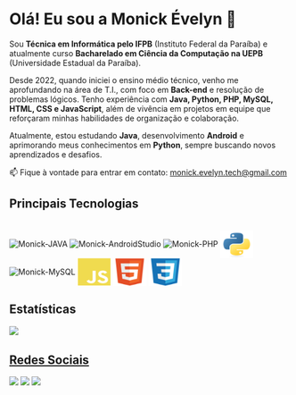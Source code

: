 # Olá! Eu sou a Monick Évelyn 👋

Sou **Técnica em Informática pelo IFPB** (Instituto Federal da Paraíba) e atualmente curso **Bacharelado em Ciência da Computação na UEPB** (Universidade Estadual da Paraíba).

Desde 2022, quando iniciei o ensino médio técnico, venho me aprofundando na área de T.I., com foco em **Back-end** e resolução de problemas lógicos. Tenho experiência com **Java, Python, PHP, MySQL, HTML, CSS e JavaScript**, além de vivência em projetos em equipe que reforçaram minhas habilidades de organização e colaboração.

Atualmente, estou estudando **Java**, desenvolvimento **Android** e aprimorando meus conhecimentos em **Python**, sempre buscando novos aprendizados e desafios.

📫 Fique à vontade para entrar em contato: monick.evelyn.tech@gmail.com

## Principais Tecnologias
<div style="display: inline_block"><br>
  <img align="center" alt="Monick-JAVA" height="50" width="60" src="https://cdn.jsdelivr.net/gh/devicons/devicon@latest/icons/java/java-original.svg">
  <img align="center" alt="Monick-AndroidStudio"  height="50" width="60" src="https://cdn.jsdelivr.net/gh/devicons/devicon@latest/icons/androidstudio/androidstudio-original.svg">
  <img align="center" alt="Monick-PHP"  height="50" width="60" src="https://cdn.jsdelivr.net/gh/devicons/devicon@latest/icons/php/php-original.svg">
  <img align="center" alt="Monick-Python"  height="50" width="60" src="https://raw.githubusercontent.com/devicons/devicon/master/icons/python/python-original.svg">
  <img align="center" alt="Monick-MySQL"  height="50" width="60" src="https://cdn.jsdelivr.net/gh/devicons/devicon@latest/icons/mysql/mysql-original.svg">
  <img align="center" alt="Monick-JS"  height="50" width="60" src="https://raw.githubusercontent.com/devicons/devicon/master/icons/javascript/javascript-plain.svg">
  <img align="center" alt="Monick-HTML" height="50" width="60" src="https://raw.githubusercontent.com/devicons/devicon/master/icons/html5/html5-original.svg">
  <img align="center" alt="Monick-CSS" height="50" width="60"  src="https://raw.githubusercontent.com/devicons/devicon/master/icons/css3/css3-original.svg">
</div>

## Estatísticas
<div>
<a href="https://github.com/monick-evelyn">
<!--<img loading="lazy" height="180em" src="https://github-readme-stats.vercel.app/api/top-langs/?username=monick-evelyn&layout=compact&langs_count=7&theme=radical"/>-->
<img loading="lazy" height="180em" src="https://github-readme-stats.vercel.app/api?username=monick-evelyn&show_icons=true&theme=radical&include_all_commits=true&count_private=true"/>
</div>

## Redes Sociais

<div> 
  <a href="https://instagram.com/monii.tech" target="_blank"><img src="https://img.shields.io/badge/-Instagram-%23E4405F?style=for-the-badge&logo=instagram&logoColor=white" target="_blank"></a>
  <a href="https://mailto:monick.evelyn.tech@gmail.com"><img src="https://img.shields.io/badge/-Gmail-%23333?style=for-the-badge&logo=gmail&logoColor=white" target="_blank"></a>
  <a href="https://www.linkedin.com/in/monickevelyn" target="_blank"><img src="https://img.shields.io/badge/-LinkedIn-%230077B5?style=for-the-badge&logo=linkedin&logoColor=white" target="_blank"></a> 
</div>
